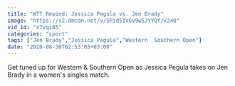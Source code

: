 ```yaml
---
title: "WTT Rewind: Jessica Pegula vs. Jen Brady"
image: "https://s2.dmcdn.net/v/SPzd51VGv9w5JYYQf/x240"
vid_id: "x7vqi85"
categories: "sport"
tags: ["Jen Brady","Jessica Pegula","Western  Southern Open"]
date: "2020-08-30T02:53:05+03:00"
---
```

Get tuned up for Western &amp; Southern Open as Jessica Pegula takes on Jen Brady in a women's singles match.
